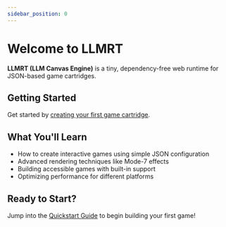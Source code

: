 ```yaml
---
sidebar_position: 0
---
```


# Welcome to LLMRT

**LLMRT (LLM Canvas Engine)** is a tiny, dependency-free web runtime for JSON-based game cartridges.

## Getting Started

Get started by [creating your first game cartridge](./quickstart.md).

## What You'll Learn

- How to create interactive games using simple JSON configuration
- Advanced rendering techniques like Mode-7 effects
- Building accessible games with built-in support
- Optimizing performance for different platforms

## Ready to Start?

Jump into the [Quickstart Guide](./quickstart.md) to begin building your first game!